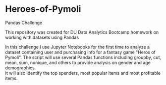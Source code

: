 # Heroes-of-Pymoli
Pandas Challenge

This repository was created for DU Data Analytics Bootcamp homework on working with datasets using Pandas

In this challenge I use Jupyter Notebooks for the first time to analyze a dataset containing user and purchasing info for a fantasy game "Heros of Pymoli".
The script will use several Pandas functions including groupby, cut, mean, sum, nunique, and others to provide analysis on gender and age demographics.  
It will also identify the top spenders, most popular items and most profitable items.

